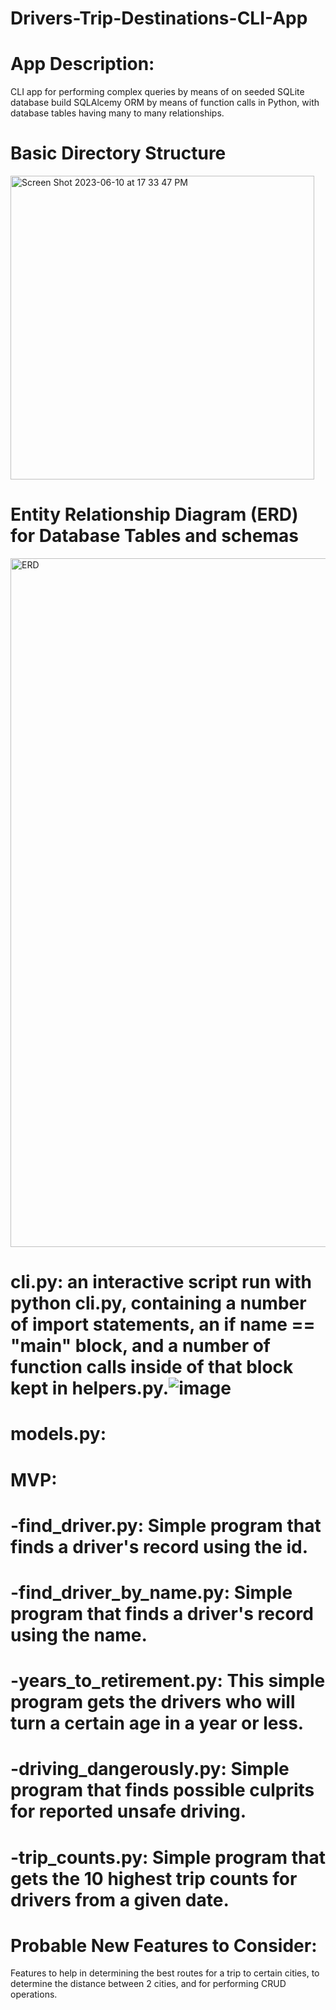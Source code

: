 # Drivers-Trip-Destinations-CLI-App


# App Description:

CLI app for performing complex queries by means of on seeded SQLite database build SQLAlcemy ORM by means of function calls in Python, with database tables having many to many relationships.




# Basic Directory Structure


<img width="486" alt="Screen Shot 2023-06-10 at 17 33 47 PM" src="https://github.com/Arimoro2020/Drivers-Trip-Destinations-CLI-App/assets/73043768/5f2c9637-2259-4c45-b399-0cb2a442636e">




# Entity Relationship Diagram (ERD) for Database Tables and schemas 


<img width="1102" alt="ERD" src="https://github.com/Arimoro2020/Drivers-Trip-Destinations-CLI-App/assets/73043768/15f3f381-98bd-4eb7-b93d-3bc9575e05ed">






# cli.py: an interactive script run with python cli.py, containing a number of import statements, an if __name__ == "__main__" block, and a number of function calls inside of that block kept in helpers.py.![image](https://github.com/Arimoro2020/Drivers-Trip-Destinations-CLI-App/assets/73043768/fbcd7229-c161-4b70-b25a-66a6816ae594)





# models.py:





# MVP:


  
  # -find_driver.py: Simple program that finds a driver's record using the id.


  # -find_driver_by_name.py: Simple program that finds a driver's record using the name.


  # -years_to_retirement.py: This simple program gets the drivers who will turn a certain age in a year or less.


  # -driving_dangerously.py: Simple program that finds possible culprits for reported unsafe driving.


  # -trip_counts.py: Simple program that gets the 10 highest trip counts for drivers from a given date.


# Probable New Features to Consider:
Features to help in determining the best routes for a trip to certain cities, to determine the distance between 2 cities, and for performing CRUD operations. 



